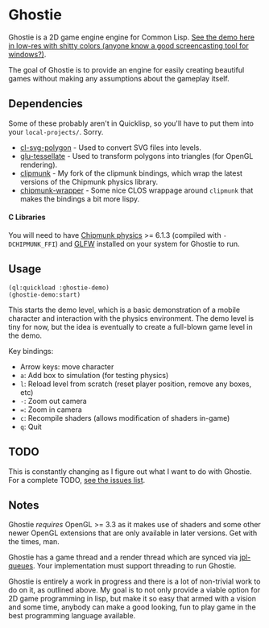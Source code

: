 Ghostie
=======
Ghostie is a 2D game engine engine for Common Lisp.
[See the demo here in low-res with shitty colors (anyone know a good screencasting tool for windows?)](https://vimeo.com/61212217).

The goal of Ghostie is to provide an engine for easily creating beautiful games
without making any assumptions about the gameplay itself.

Dependencies
------------
Some of these probably aren't in Quicklisp, so you'll have to put them into your
`local-projects/`. Sorry.

- [cl-svg-polygon](https://github.com/orthecreedence/cl-svg-polygon) - Used to
convert SVG files into levels.
- [glu-tessellate](https://github.com/orthecreedence/glu-tessellate) - Used to
transform polygons into triangles (for OpenGL rendering).
- [clipmunk](https://github.com/orthecreedence/clipmunk) - My fork of the
clipmunk bindings, which wrap the latest versions of the Chipmunk physics
library.
- [chipmunk-wrapper](https://github.com/orthecreedence/chipmunk-wrapper) - Some
nice CLOS wrappage around `clipmunk` that makes the bindings a bit more lispy.

#### C Libraries
You will need to have [Chipmunk physics](http://chipmunk-physics.net/) >= 6.1.3
(compiled with `-DCHIPMUNK_FFI`) and [GLFW](http://www.glfw.org/) installed on
your system for Ghostie to run.


Usage
-----
```common-lisp
(ql:quickload :ghostie-demo)
(ghostie-demo:start)
```

This starts the demo level, which is a basic demonstration of a mobile character
and interaction with the physics environment. The demo level is tiny for now,
but the idea is eventually to create a full-blown game level in the demo.

Key bindings:

- Arrow keys: move character
- `a`: Add box to simulation (for testing physics)
- `l`: Reload level from scratch (reset player position, remove any boxes, etc)
- `-`: Zoom out camera
- `=`: Zoom in camera
- `c`: Recompile shaders (allows modification of shaders in-game)
- `q`: Quit

TODO
----
This is constantly changing as I figure out what I want to do with Ghostie.
For a complete TODO, [see the issues list](https://github.com/orthecreedence/ghostie/issues).

Notes
-----
Ghostie *requires* OpenGL >= 3.3 as it makes use of shaders and some other newer
OpenGL extensions that are only available in later versions. Get with the times,
man.

Ghostie has a game thread and a render thread which are synced via
[jpl-queues](http://www.thoughtcrime.us/software/jpl-queues/). Your
implementation must support threading to run Ghostie.

Ghostie is entirely a work in progress and there is a lot of non-trivial work to
do on it, as outlined above. My goal is to not only provide a viable option for
2D game programming in lisp, but make it so easy that armed with a vision and
some time, anybody can make a good looking, fun to play game in the best
programming language available.

